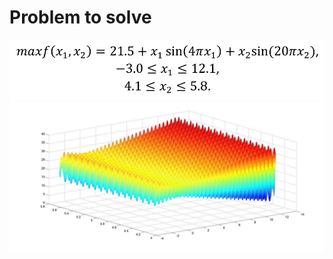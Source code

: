 # Problem to solve

![problem](https://github.com/Moshes-Abraham/matlab-for-math-modeling/blob/master/GA/problem.jpg)
![figure](https://github.com/Moshes-Abraham/matlab-for-math-modeling/blob/master/GA/figure.jpg)

